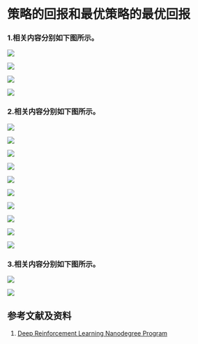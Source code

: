 # 策略的回报和最优策略的最优回报

### 1.相关内容分别如下图所示。

![](/images/强化学习/基本概念/策略的回报和最优策略的最优回报/state-action-reward.png)

![](/images/强化学习/基本概念/策略的回报和最优策略的最优回报/model01.jpg)

![](/images/强化学习/基本概念/策略的回报和最优策略的最优回报/model02.jpg)

![](/images/强化学习/基本概念/策略的回报和最优策略的最优回报/model03.jpg)

### 2.相关内容分别如下图所示。

![](/images/强化学习/基本概念/策略的回报和最优策略的最优回报/policy01.jpg)

![](/images/强化学习/基本概念/策略的回报和最优策略的最优回报/policy02.jpg)

![](/images/强化学习/基本概念/策略的回报和最优策略的最优回报/policy03.jpg)

![](/images/强化学习/基本概念/策略的回报和最优策略的最优回报/policy04.jpg)

![](/images/强化学习/基本概念/策略的回报和最优策略的最优回报/policy05.jpg)

![](/images/强化学习/基本概念/策略的回报和最优策略的最优回报/policy06.jpg)

![](/images/强化学习/基本概念/策略的回报和最优策略的最优回报/policy07.jpg)

![](/images/强化学习/基本概念/策略的回报和最优策略的最优回报/policy08.jpg)

![](/images/强化学习/基本概念/策略的回报和最优策略的最优回报/policy09.jpg)

![](/images/强化学习/基本概念/策略的回报和最优策略的最优回报/policy10.jpg)

### 3.相关内容分别如下图所示。

![](/images/强化学习/基本概念/策略的回报和最优策略的最优回报/optimal_policy01.png)

![](/images/强化学习/基本概念/策略的回报和最优策略的最优回报/optimal_policy02.jpg)

## 参考文献及资料

1. [Deep Reinforcement Learning Nanodegree Program](https://www.udacity.com/course/deep-reinforcement-learning-nanodegree--nd893)